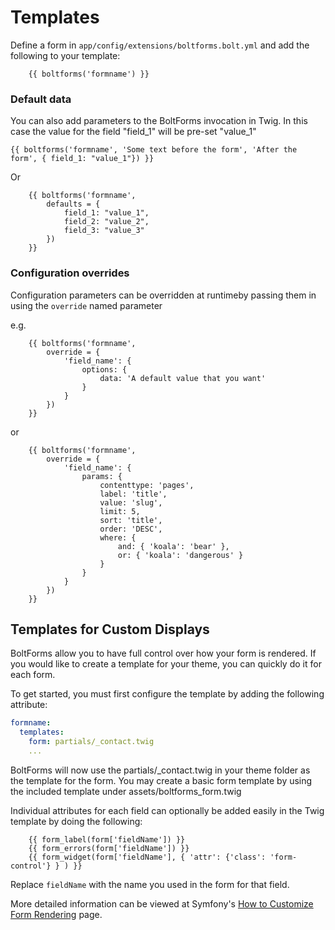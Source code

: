 Templates
=========


Define a form in `app/config/extensions/boltforms.bolt.yml` and add the 
following to your template:

```twig
    {{ boltforms('formname') }}
```

### Default data


You can also add parameters to the BoltForms invocation in Twig. In this case 
the value for the field "field_1" will be pre-set "value_1"

```twig
{{ boltforms('formname', 'Some text before the form', 'After the form', { field_1: "value_1"}) }}
```

Or

```twig
    {{ boltforms('formname',
        defaults = {
            field_1: "value_1",
            field_2: "value_2",
            field_3: "value_3"
        })
    }}
```

### Configuration overrides

Configuration parameters can be overridden at runtimeby passing them in using
the `override` named parameter 

e.g.

```twig
    {{ boltforms('formname', 
        override = {
            'field_name': {
                options: {
                    data: 'A default value that you want'
                }
            }
        })
    }}  
```

or

```twig
    {{ boltforms('formname', 
        override = {
            'field_name': {
                params: {
                    contenttype: 'pages',
                    label: 'title',
                    value: 'slug',
                    limit: 5,
                    sort: 'title',
                    order: 'DESC',
                    where: {
                        and: { 'koala': 'bear' },
                        or: { 'koala': 'dangerous' }
                    }
                }
            }
        })
    }}  
```


Templates for Custom Displays
-----------------------------

BoltForms allow you to have full control over how your form is rendered. If 
you would like to create a template for your theme, you can quickly do it for 
each form.

To get started, you must first configure the template by adding the following 
attribute: 

```yaml
formname:
  templates: 
    form: partials/_contact.twig
    ...
```

BoltForms will now use the partials/_contact.twig in your theme folder as the 
template for the form. You may create a basic form template by using the 
included template under assets/boltforms_form.twig

Individual attributes for each field can optionally be added easily in the Twig 
template by doing the following:

```twig
    {{ form_label(form['fieldName']) }}
    {{ form_errors(form['fieldName']) }}
    {{ form_widget(form['fieldName'], { 'attr': {'class': 'form-control'} } ) }}
```

Replace `fieldName` with the name you used in the form for that field.

More detailed information can be viewed at Symfony's 
[How to Customize Form Rendering](http://symfony.com/doc/current/cookbook/form/form_customization.html) 
page.
